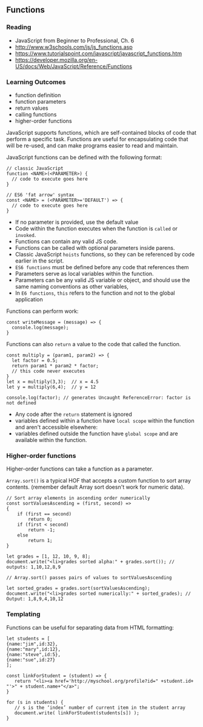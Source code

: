 Functions
---

### Reading

* JavaScript from Beginner to Professional, Ch. 6
* http://www.w3schools.com/js/js_functions.asp
* https://www.tutorialspoint.com/javascript/javascript_functions.htm
* https://developer.mozilla.org/en-US/docs/Web/JavaScript/Reference/Functions

### Learning Outcomes

* function definition
* function parameters
* return values
* calling functions
* higher-order functions

JavaScript supports functions, which are self-contained blocks of code that perform a specific task. Functions are useful for encapsulating code that will be re-used, and can make programs easier to read and maintain.

JavaScript functions can be defined with the following format:

    // classic JavaScript
    function <NAME>(<PARAMETER>) {
      // code to execute goes here 
    }

    // ES6 'fat arrow' syntax
    const <NAME> = (<PARAMETER>='DEFAULT') => {
      // code to execute goes here
    }

- If no parameter is provided, use the default value
- Code within the function executes when the function is `called` or `invoked`.
- Functions can contain any valid JS code.
- Functions can be called with optional parameters inside parens.
- Classic JavaScript `hoists` functions, so they can be referenced by code earlier in the script.
- `ES6 functions` must be defined before any code that references them
- Parameters serve as local variables within the function.  
- Parameters can be any valid JS variable or object, and should use the same naming conventions as other variables,
- In `E6 functions`, `this` refers to the function and not to the global application


Functions can perform work:

    const writeMessage = (message) => {
      console.log(message);
    }

Functions can also `return` a value to the code that called the function.

    const multiply = (param1, param2) => {
      let factor = 0.5;
      return param1 * param2 * factor;
      // this code never executes
    }
    let x = multiply(3,3);  // x = 4.5
    let y = multiply(6,4);  // y = 12

    console.log(factor); // generates Uncaught ReferenceError: factor is not defined

- Any code after the `return` statement is ignored
- variables defined within a function have `local scope` within the function and aren't accessible elsewhere:
- variables defined outside the function have `global scope` and are available within the function.

### Higher-order functions

Higher-order functions can take a function as a parameter. 

`Array.sort()` is a typical HOF that accepts a custom function to sort array contents. (remember default Array sort doesn't work for numeric data).

    // Sort array elements in ascending order numerically
    const sortValuesAscending = (first, second) =>
    {
        if (first == second)
            return 0;
        if (first < second)
            return -1;
        else
            return 1;
    }

    let grades = [1, 12, 10, 9, 8];
    document.write("<li>grades sorted alpha:" + grades.sort()); // outputs: 1,10,12,8,9
    
    // Array.sort() passes pairs of values to sortValuesAscending 
    
    let sorted_grades = grades.sort(sortValuesAscending);
    document.write("<li>grades sorted numerically:" + sorted_grades); // Output: 1,8,9,4,10,12 

### Templating

Functions can be useful for separating data from HTML formatting:

    let students = [
    {name:"jim",id:32}, 
    {name:"mary",id:12},
    {name:"steve",id:5},
    {name:"sue",id:27} 
    ];

    const linkForStudent = (student) => {
       return "<li><a href='http://myschool.org/profile?id=" +student.id+ "'>" + student.name+"</a>";
    }

    for (s in students) {
       // s is the ‘index’ number of current item in the student array
       document.write( linkForStudent(students[s]) );
    } 
